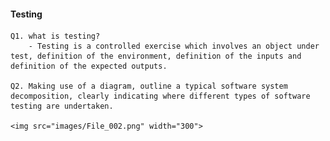 #### Testing

    Q1. what is testing?
        - Testing is a controlled exercise which involves an object under test, definition of the environment, definition of the inputs and definition of the expected outputs.
    
    Q2. Making use of a diagram, outline a typical software system decomposition, clearly indicating where different types of software testing are undertaken.

    <img src="images/File_002.png" width="300">
